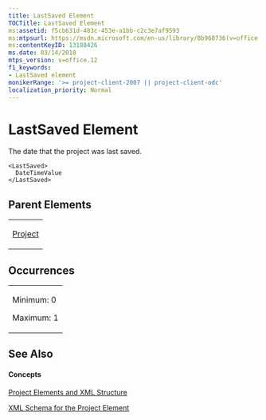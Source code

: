 ```yaml
---
title: LastSaved Element
TOCTitle: LastSaved Element
ms:assetid: f5cb631d-483c-453e-a1bb-c2c3e7af9593
ms:mtpsurl: https://msdn.microsoft.com/en-us/library/Bb968736(v=office.12)
ms:contentKeyID: 13188426
ms.date: 03/14/2018
mtps_version: v=office.12
f1_keywords:
- LastSaved element
monikerRange: '>= project-client-2007 || project-client-odc'
localization_priority: Normal
---
```


# LastSaved Element




The date that the project was last saved.

    <LastSaved>
      DateTimeValue
    </LastSaved>

## Parent Elements

<table>
<colgroup>
<col style="width: 100%" />
</colgroup>
<tbody>
<tr class="odd">
<td><p><a href="project-element.md">Project</a></p></td>
</tr>
</tbody>
</table>

## Occurrences

<table>
<colgroup>
<col style="width: 100%" />
</colgroup>
<tbody>
<tr class="odd">
<td><p>Minimum: 0</p>
<p>Maximum: 1</p></td>
</tr>
</tbody>
</table>

## See Also

#### Concepts

[Project Elements and XML Structure](project-elements-and-xml-structure.md)

[XML Schema for the Project Element](xml-schema-for-the-project-element.md)

